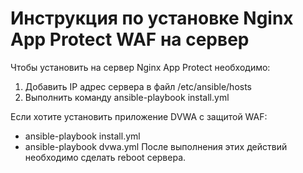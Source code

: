 # Инструкция по установке Nginx App Protect WAF на сервер
Чтобы установить на сервер Nginx App Protect необходимо:
1. Добавить IP адрес сервера в файл /etc/ansible/hosts
2. Выполнить команду ansible-playbook install.yml

Если хотите установить приложение DVWA c защитой WAF:
 - ansible-playbook install.yml
 - ansible-playbook dvwa.yml
После выполнения этих действий необходимо сделать reboot сервера.

